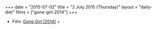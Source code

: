 +++
date = "2015-07-02"
title = "2 July 2015 (Thursday)"
layout = "daily-diet"
films = ["gone-girl-2014"]
+++

<ul>
<li class="entry films">Film: <a href="/films/gone-girl-2014">Gone Girl (2014)</a> +</li>
</ul>